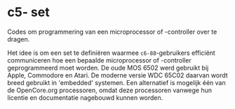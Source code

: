 # c5- set

Codes om programmering van een microprocessor of -controller over te dragen.

Het idee is om een set te definiëren waarmee `c6-88`-gebruikers efficiënt communiceren hoe een bepaalde microprocessor of -controller geprogrammeerd moet worden.
De oude MOS 6502 werd gebruikt bij Apple, Commodore en Atari. De moderne versie WDC 65C02 daarvan wordt breed gebruikt in 'embedded' systemen.
Een alternatief is mogelijk één van de OpenCore.org processoren, omdat deze processoren vanwege hun licentie en documentatie nagebouwd kunnen worden. 
